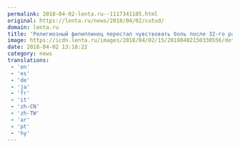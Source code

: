 ```yaml
---
permalink: 2018-04-02-lenta.ru--1117341185.html
original: https://lenta.ru/news/2018/04/02/cutud/
domain: lenta.ru
title: 'Религиозный филиппинец перестал чувствовать боль после 32-го распятия на кресте'
image: https://icdn.lenta.ru/images/2018/04/02/15/20180402150330556/detail_457467f0f236c5d5ab0c10ac0e4794c8.jpg
date: 2018-04-02 13:18:22
category: news
translations: 
 - 'en'
 - 'es'
 - 'de'
 - 'ja'
 - 'fr'
 - 'it'
 - 'zh-CN'
 - 'zh-TW'
 - 'ar'
 - 'pt'
 - 'hy'
---
```


